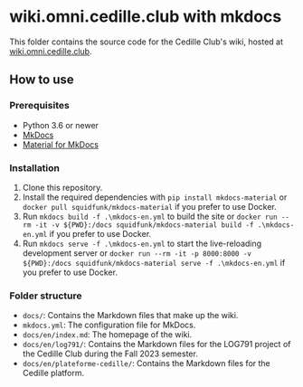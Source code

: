 # wiki.omni.cedille.club with mkdocs

This folder contains the source code for the Cedille Club's wiki, hosted at
[wiki.omni.cedille.club](https://wiki.omni.cedille.club).

## How to use

### Prerequisites

- Python 3.6 or newer
- [MkDocs](https://www.mkdocs.org/)
- [Material for MkDocs](https://squidfunk.github.io/mkdocs-material/)

### Installation

1. Clone this repository.
2. Install the required dependencies with `pip install mkdocs-material` or
   `docker pull squidfunk/mkdocs-material` if you prefer to use Docker.
3. Run `mkdocs build -f .\mkdocs-en.yml` to build the site or `docker run --rm -it -v ${PWD}:/docs
   squidfunk/mkdocs-material build -f .\mkdocs-en.yml` if you prefer to use Docker.
4. Run `mkdocs serve -f .\mkdocs-en.yml` to start the live-reloading development server or `docker
   run --rm -it -p 8000:8000 -v ${PWD}:/docs squidfunk/mkdocs-material serve -f .\mkdocs-en.yml` if you
   prefer to use Docker.

### Folder structure

- `docs/`: Contains the Markdown files that make up the wiki.
- `mkdocs.yml`: The configuration file for MkDocs.
- `docs/en/index.md`: The homepage of the wiki.
- `docs/en/log791/`: Contains the Markdown files for the LOG791 project of the
  Cedille Club during the Fall 2023 semester.
- `docs/en/plateforme-cedille/`: Contains the Markdown files for the Cedille
  platform.
